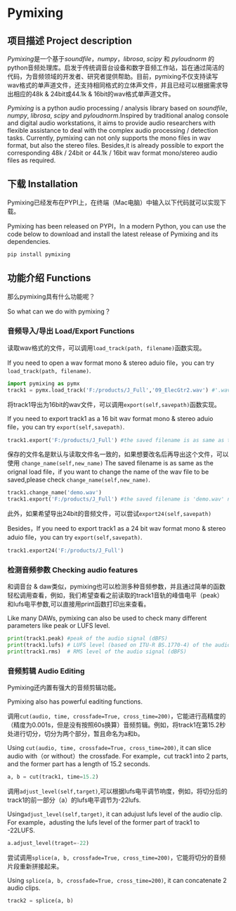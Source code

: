 # Pymixing

## 项目描述 Project description

*Pymixing*是一个基于*soundfile*，*numpy*，*librosa*, *scipy* 和 *pyloudnorm* 的python音频处理库。启发于传统调音台设备和数字音频工作站，旨在通过简洁的代码，为音频领域的开发者、研究者提供帮助。目前，pymixing不仅支持读写wav格式的单声道文件，还支持相同格式的立体声文件，并且已经可以根据需求导出相应的48k & 24bit或44.1k & 16bit的wav格式单声道文件。

*Pymixing* is a python audio processing / analysis library based on *soundfile*, *numpy*, *librosa*, *scipy* and *pyloudnorm*.Inspired by traditional analog console and digital audio workstations, it aims to provide audio researchers with flexible assistance to deal with the complex audio processing / detection tasks. Currently, pymixing can not only supports the mono files in wav format, but also the stereo files. Besides,it is already possible to export the corresponding 48k / 24bit or 44.1k / 16bit wav format mono/stereo audio files as required.

## 下载 Installation

Pymixing已经发布在PYPI上，在终端（Mac电脑）中输入以下代码就可以实现下载。

Pymixing has been released on PYPI，In a modern Python, you can use the code  below to download and install the latest release of Pymixing and its dependencies. 

~~~python
pip install pymixing
~~~

## 功能介绍 Functions

那么pymixing具有什么功能呢？

So what can we do with pymixing？

### 音频导入/导出  Load/Export Functions

读取wav格式的文件，可以调用`load_track(path, filename)`函数实现。

If you need to open a wav format mono & stereo aduio file，you can try `load_track(path, filename)`.

~~~python
import pymixing as pymx
track1 = pymx.load_track('F:/products/J_Full','09_ElecGtr2.wav') #'.wav' is needed in filename.
~~~

将track1导出为16bit的wav文件，可以调用`export(self,savepath)`函数实现。

If you need to export track1 as a 16 bit wav format mono & stereo aduio file，you can try `export(self,savepath)`.

~~~python
track1.export('F:/products/J_Full') #the saved filename is as same as the orignal load file.
~~~

保存的文件名是默认与读取文件名一致的，如果想要改名后再导出这个文件，可以使用 `change_name(self,new_name)`
The saved filename is as same as the orignal load file，if you want to change the name of the wav file to be saved,please check `change_name(self,new_name)`.

~~~python
track1.change_name('demo.wav')
track1.export('F:/products/J_Full') #the saved filename is 'demo.wav' now.
~~~

此外，如果希望导出24bit的音频文件，可以尝试`export24(self,savepath)`

Besides，If you need to export track1 as a 24 bit wav format mono & stereo aduio file，you can try `export(self,savepath)`.

~~~python
track1.export24('F:/products/J_Full') 
~~~


### 检测音频参数  Checking audio features

和调音台 & daw类似，pymixing也可以检测多种音频参数，并且通过简单的函数轻松调用查看，例如，我们希望查看之前读取的track1音轨的峰值电平（peak）和lufs电平参数,可以直接用print函数打印出来查看。

Like many DAWs, pymixing can also be used to check many different parameters like peak or LUFS level.

~~~python
print(track1.peak) #peak of the audio signal (dBFS)
print(track1.lufs) # LUFS level (based on ITU-R BS.1770-4) of the audio signal
print(track1.rms)  # RMS level of the audio signal (dBFS)
~~~

### 音频剪辑 Audio Editing

Pymixing还内置有强大的音频剪辑功能。

Pymixing also has powerful eaditing functions.

调用`cut(audio, time, crossfade=True, cross_time=200)`，它能进行高精度的（精度为0.001s，但是没有按照60s换算）音频剪辑。例如，将track1在第15.2秒处进行切分，切分为两个部分，暂且命名为a和b。

Using `cut(audio, time, crossfade=True, cross_time=200)`, it can slice audio with（or without）the crossfade. For example，cut track1 into 2 parts, and the former part has a length of 15.2 seconds.

~~~python
a, b = cut(track1, time=15.2)
~~~

调用`adjust_level(self,target)`,可以根据lufs电平调节响度，例如，将切分后的track1的前一部分（a）的lufs电平调节为-22lufs.

Using`adjust_level(self,target)`, it can adujust lufs level of the audio clip. For example，adusting the lufs level of the former part of track1 to -22LUFS.

~~~python
a.adjust_level(traget=-22)
~~~

尝试调用`splice(a, b, crossfade=True, cross_time=200)`，它能将切分的音频片段重新拼接起来。

Using `splice(a, b, crossfade=True, cross_time=200)`, it can concatenate 2 audio clips. 

~~~python
track2 = splice(a, b)
~~~

